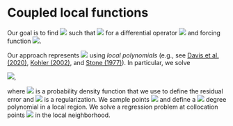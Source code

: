 # Coupled local functions

Our goal is to find <img src="https://render.githubusercontent.com/render/math?math=u"> such that <img src="https://render.githubusercontent.com/render/math?math=\mathcal{L}(u)=f"> for a differential operator <img src="https://render.githubusercontent.com/render/math?math=\mathcal{L}"> and forcing function <img src="https://render.githubusercontent.com/render/math?math=f">. 

Our approach represents <img src="https://render.githubusercontent.com/render/math?math=\hat{u} \approx u"> using <em>local polynomials</em> (e.g., see [Davis et al. (2020)](https://arxiv.org/abs/2006.00032), [Kohler (2002)](https://link.springer.com/article/10.1023/A:1022427805425), and [Stone (1977)](https://www.jstor.org/stable/2958783?casa_token=HSIT0xXYt_4AAAAA%3AlVXC5N7urbFzbX3rVp5gtcXLUH8sLGU3s8vxGa0rO7I1VCVnQDOaOnHAW8XshlOn_aeQk0Ai8XOq7GXz5Nc1Br2Ll6Og8PFgLnx-Kk1vUUMyXn9g0Z9P&seq=1#metadata_info_tab_contents)). In particular, we solve 

<img src="https://render.githubusercontent.com/render/math?math=\argmin_{\hat{u} \in \mathcal{P}} \int_{\Omega} \frac{1}{2} \| \mathcal{L}(\hat{u}) - f \|^2 d \pi(x)">, 

where 
<img src="https://render.githubusercontent.com/render/math?math=\pi"> is a probability density function that we use to define the residual error and <img src="https://render.githubusercontent.com/render/math?math=\mathcal{R}"> is a regularization. We sample points <img src="https://render.githubusercontent.com/render/math?math=x_i \sim \pi"> and define a <img src="https://render.githubusercontent.com/render/math?math=p"> degree polynomial in a local region. We solve a regression problem at collocation points <img src="https://render.githubusercontent.com/render/math?math=y_{ij} \sim q"> in the local neighborhood.

[//]: # (This may not currently be functional, but to install using <tt>pip3</tt> run the command <tt>./install.sh --tpl_dir ~/Software/install/clf-pip/clf_external</tt>.)
[//]: # (cmake .. -DCLF_BOOST_DIR= -DCLF_EIGEN3_DIR= -DCLF_GTEST_DIR= -DCLF_MUQ_DIR= -DCLF_NLOPT_DIR=)
